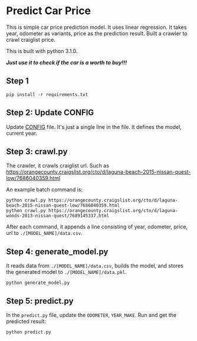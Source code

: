 # Predict Car Price
This is simple car price prediction model. It uses linear regression. It takes year, odometer as variants, price as the prediction result. Built a crawler to crawl craiglist price.

This is built with python 3.1.0.

**_Just use it to check if the car is a worth to buy!!!_**

## Step 1
```
pip install -r requirements.txt
```

## Step 2: Update CONFIG
Update [CONFIG](CONFIG) file. It's just a single line in the file. It defines the model, current year.

## Step 3: crawl.py
The crawler, it crawls craiglist url. Such as https://orangecounty.craigslist.org/cto/d/laguna-beach-2015-nissan-quest-low/7686040359.html

An example batch command is:
```
python crawl.py https://orangecounty.craigslist.org/cto/d/laguna-beach-2015-nissan-quest-low/7686040359.html
python crawl.py https://orangecounty.craigslist.org/cto/d/laguna-woods-2013-nissan-quest/7689145337.html
```

After each command, it appends a line consisting of year, odometer, price, url to `./[MODEL_NAME]/data.csv`.

## Step 4: generate_model.py
It reads data from `./[MODEL_NAME]/data.csv`, builds the model, and stores the generated model to `./[MODEL_NAME]/data.pkl`.

```
python generate_model.py
```

## Step 5: predict.py
In the `predict.py` file, update the `ODOMETER`, `YEAR_MAKE`. Run and get the predicted result:
```commandline
python predict.py
```
